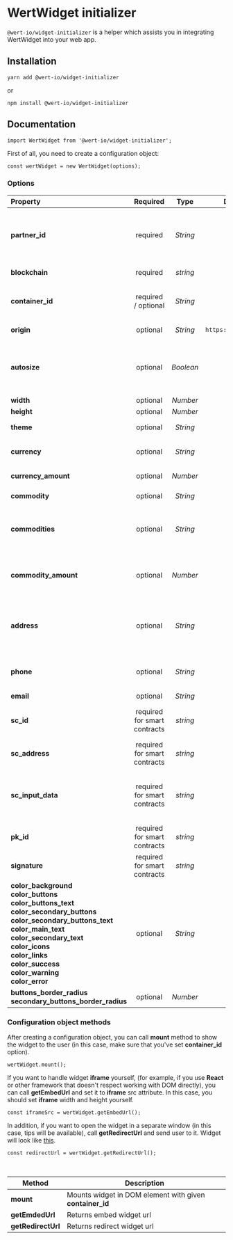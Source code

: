 # WertWidget initializer

`@wert-io/widget-initializer` is a helper which assists you in integrating WertWidget into your web app.

## Installation

```
yarn add @wert-io/widget-initializer
```

or

```
npm install @wert-io/widget-initializer
```

## Documentation

```
import WertWidget from '@wert-io/widget-initializer';
```

First of all, you need to create a configuration object:

```
const wertWidget = new WertWidget(options);
```

### Options

| Property | Required | Type | Default value | Possible value(s) | Description |
| :--- | :---: | :---: | :---: | :---: | --- |
| **partner_id** | required | *String* | | | **partner_id** will be given to you upon your registration as partner. It's required to track your commission and statistics. If you don't have one, [contact us](https://wert.io/for-partners) |
| **blockchain** | required | *string* | `bitcoin`|`bitcoin, ethereum, tezos, polygon`| Blockchain of a selected commodity. |
| **container_id** | required / optional | *String* | | | ID of the parent DOM element of the widget. Required if you want to use the **mount** method. |
| **origin** | optional | *String* | `https://widget.wert.io/` | `https://sandbox.wert.io/` | Required to initialise a widget in the specific environment. |
| **autosize** | optional | *Boolean* | `false` | `true, false` | By default, widget will use 100% of the width and 100% of the height of the parent element. If 'true', width and height options are ignored. |
| **width** | optional | *Number* | | | Fixed widget width, in pixels. |
| **height** | optional | *Number* | | | Fixed widget height, in pixels. |
| **theme** | optional | *String* | | `dark` | Widget will use theme colors as a basis. |
| **currency** | optional | *String* | `USD` | `USD, EUR` | Default currency which will be selected when the widget opens. |
| **currency_amount** | optional | *Number* | | | Default currency amount that can be pre-filled in the widget. |
| **commodity** | optional | *String* | `BTC` | `BTC, ETH, XTZ, MATIC` | Default commodity that will be selected in the widget. |
| **commodities** | optional | *String* | | | Commodities that will be available in the widget, separated with commas. By default, all commodities are present. |
| **commodity_amount** | optional | *Number* | | | Default commodity amount that will be pre-filled in the widget. This option is ignored if **currency_amount** has been set |
| **address** | optional | *String* |`BTC`| | User's wallet address. Address is checked for validity based on the chosen **commodity.** BTC address format  is used by default. If address is invalid, this option is ignored. |
| **phone** | optional | *String* | | +11014321111 | User's phone number in international format (E. 164 standard). Can go with or without + |
| **email** | optional | *String* | | test@test.com | User's email address. |
| **sc_id** | required for smart contracts | *string* | | | Unique ID of the smart contract invocation — uuid4.hex generated on your side. |
| **sc_address** | required for smart contracts | *string* | | | Address of the smart contract where the transaction should be sent. |
| **sc_input_data** | required for smart contracts | *string* | | | Input data to be executed by smart contract, in hex format. For Tezos, it must be Michelson code passed as JSON transformed into hex format. |
| **pk_id** | required for smart contracts | *string* | | | It's 'key1' at the moment.|
| **signature** | required for smart contracts | *string* | | | Signature to sign data for the smart contract execution. [Signature helper](https://www.npmjs.com/package/@wert-io/widget-sc-signer) . |
| **color_background<br>color_buttons<br>color_buttons_text<br>color_secondary_buttons<br>color_secondary_buttons_text<br>color_main_text<br>color_secondary_text<br>color_icons<br>color_links<br>color_success<br>color_warning<br>color_error** | optional | *String* | | | Custom colors of elements |
| **buttons_border_radius<br>secondary_buttons_border_radius** | optional | *Number* | `4` | | Custom radius of elements (in pixels) |

### Configuration object methods

After creating a configuration object, you can call **mount** method to show the widget to the user (in this case, make sure that you've set **container_id** option).

```
wertWidget.mount();
```

If you want to handle widget **iframe** yourself, (for example, if you use **React** or other framework that doesn't respect working with DOM directly), you can call **getEmbedUrl** and set it to **iframe** src attribute. In this case, you should set **iframe** width and height yourself.

```
const iframeSrc = wertWidget.getEmbedUrl();
```

In addition, if you want to open the widget in a separate window (in this case, tips will be available), call **getRedirectUrl** and send user to it. Widget will look like [this](https://widget.wert.io/default/redirect).

```
const redirectUrl = wertWidget.getRedirectUrl();
```

<br>

| Method | Description |
| --- | --- |
| **mount** | Mounts widget in DOM element with given **container_id** |
| **getEmdedUrl** | Returns embed widget url |
| **getRedirectUrl** | Returns redirect widget url |
